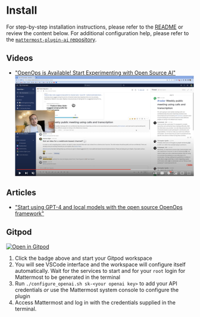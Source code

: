# Install

For step-by-step installation instructions, please refer to the [README](../README.md#install) or review the content below. For additional configuration help, please refer to the [`mattermost-plugin-ai` repository](https://github.com/mattermost/mattermost-plugin-ai).

## Videos

- ["OpenOps is Available! Start Experimenting with Open Source AI"](https://www.youtube.com/watch?v=20KSKBzZmik) [![Getting started with OpenOps tutorial video](../img/getting-started-thumbnail.png)](https://www.youtube.com/watch?v=20KSKBzZmik "Getting started with OpenOps tutorial video")

## Articles

- ["Start using GPT-4 and local models with the open source OpenOps framework"](https://mattermost.com/blog/open-source-ai-framework)

## Gitpod

[![Open in Gitpod](https://gitpod.io/button/open-in-gitpod.svg)](https://gitpod.io/#backend=openai/https://github.com/mattermost/openops)

1. Click the badge above and start your Gitpod workspace
2. You will see VSCode interface and the workspace will configure itself automatically. Wait for the services to start and for your `root` login for Mattermost to be generated in the terminal
3. Run `./configure_openai.sh sk-<your openai key>` to add your API credentials *or* use the Mattermost system console to configure the plugin
4. Access Mattermost and log in with the credentials supplied in the terminal.
